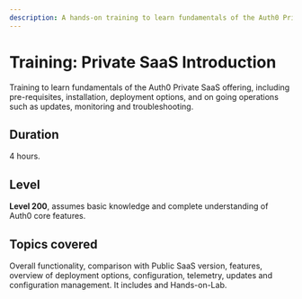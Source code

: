 ```yaml
---
description: A hands-on training to learn fundamentals of the Auth0 Private SaaS offering. 
---
```


# Training: Private SaaS Introduction

Training to learn fundamentals of the Auth0 Private SaaS offering, including pre-requisites, installation, deployment options, and on going operations such as updates, monitoring and troubleshooting.

## Duration

4 hours. 

## Level

**Level 200**, assumes basic knowledge and complete understanding of Auth0 core features.

## Topics covered

Overall functionality, comparison with Public SaaS version, features, overview of deployment options, configuration, telemetry, updates and configuration management. It includes and Hands-on-Lab.
